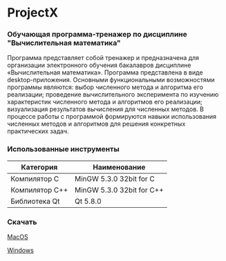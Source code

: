 # ProjectX

### Обучающая программа-тренажер по дисциплине "Вычислительная математика"
Программа представляет собой тренажер и предназначена для организации
электронного обучения бакалавров дисциплине «Вычислительная математика».
Программа представлена в виде desktop-приложения. Основными функциональными
возможностями программы являются: выбор численного метода и алгоритма его
реализации; проведение вычислительного эксперимента по изучению характеристик
численного метода и алгоритмов его реализации; визуализация результатов
вычисления для численных методов. В процессе работы с программой формируются
навыки использования численных методов и алгоритмов для решения конкретных
практических задач.

### Использованные инструменты
Категория | Наименование
------------ | ------------
Компилятор C |  MinGW 5.3.0 32bit for C
Компилятор C++ | MinGW 5.3.0 32bit for C++
Библиотека Qt | Qt 5.8.0

### Скачать
[MacOS](https://github.com/EgorAlmikeev/ProjectX/raw/master/Releases/MacOS/ProjectX.app.zip)

[Windows](https://github.com/EgorAlmikeev/ProjectX/raw/master/Releases/Windows/ProjectXWindowsWithDlls.rar)
